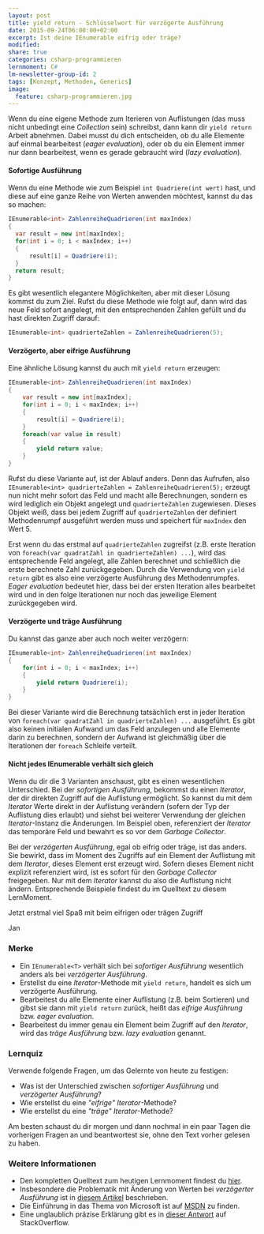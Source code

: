 ```yaml
---
layout: post
title: yield return - Schlüsselwort für verzögerte Ausführung
date: 2015-09-24T06:00:00+02:00
excerpt: Ist deine IEnumerable eifrig oder träge?
modified:
share: true
categories: csharp-programmieren
lernmoment: C#
lm-newsletter-group-id: 2
tags: [Konzept, Methoden, Generics]
image:
  feature: csharp-programmieren.jpg
---
```


Wenn du eine eigene Methode zum Iterieren von Auflistungen (das muss nicht unbedingt eine *Collection* sein) schreibst, dann kann dir `yield return` Arbeit abnehmen. Dabei musst du dich entscheiden, ob du alle Elemente auf einmal bearbeitest (*eager evaluation*), oder ob du ein Element immer nur dann bearbeitest, wenn es gerade gebraucht wird (*lazy evaluation*).

#### Sofortige Ausführung

Wenn du eine Methode wie zum Beispiel `int Quadriere(int wert)` hast, und diese auf eine ganze Reihe von Werten anwenden möchtest, kannst du das so machen:

```cs
IEnumerable<int> ZahlenreiheQuadrieren(int maxIndex)
{
  var result = new int[maxIndex];
  for(int i = 0; i < maxIndex; i++)
  {
      result[i] = Quadriere(i);
  }
  return result;
}
```

Es gibt wesentlich elegantere Möglichkeiten, aber mit dieser Lösung kommst du zum Ziel. Rufst du diese Methode wie folgt auf, dann wird das neue Feld sofort angelegt, mit den entsprechenden Zahlen gefüllt und du hast direkten Zugriff darauf:

```cs
IEnumerable<int> quadrierteZahlen = ZahlenreiheQuadrieren(5);
```

#### Verzögerte, aber eifrige Ausführung

Eine ähnliche Lösung kannst du auch mit `yield return` erzeugen:

```cs
IEnumerable<int> ZahlenreiheQuadrieren(int maxIndex)
{
    var result = new int[maxIndex];
    for(int i = 0; i < maxIndex; i++)
    {
        result[i] = Quadriere(i);
    }
    foreach(var value in result)
    {
        yield return value;
    }
}
```

Rufst du diese Variante auf, ist der Ablauf anders. Denn das Aufrufen, also `IEnumerable<int> quadrierteZahlen = ZahlenreiheQuadrieren(5);` erzeugt nun nicht mehr sofort das Feld und macht alle Berechnungen, sondern es wird lediglich ein Objekt angelegt und `quadrierteZahlen` zugewiesen. Dieses Objekt weiß, dass bei jedem Zugriff auf `quadrierteZahlen` der definiert Methodenrumpf ausgeführt werden muss und speichert für `maxIndex` den Wert 5.

Erst wenn du das erstmal auf `quadrierteZahlen` zugreifst (z.B. erste Iteration von `foreach(var quadratZahl in quadrierteZahlen) ...`), wird das entsprechende Feld angelegt, alle Zahlen berechnet und schließlich die erste berechnete Zahl zurückgegeben. Durch die Verwendung von `yield return` gibt es also eine verzögerte Ausführung des Methodenrumpfes. *Eager evaluation* bedeutet hier, dass bei der ersten Iteration alles bearbeitet wird und in den folge Iterationen nur noch das jeweilige Element zurückgegeben wird.

#### Verzögerte und träge Ausführung

Du kannst das ganze aber auch noch weiter verzögern:

```cs
IEnumerable<int> ZahlenreiheQuadrieren(int maxIndex)
{
    for(int i = 0; i < maxIndex; i++)
    {
        yield return Quadriere(i);
    }
}
```

Bei dieser Variante wird die Berechnung tatsächlich erst in jeder Iteration von `foreach(var quadratZahl in quadrierteZahlen) ...` ausgeführt. Es gibt also keinen initialen Aufwand um das Feld anzulegen und alle Elemente darin zu berechnen, sondern der Aufwand ist gleichmäßig über die Iterationen der `foreach` Schleife verteilt.

#### Nicht jedes IEnumerable<T> verhält sich gleich

Wenn du dir die 3 Varianten anschaust, gibt es einen wesentlichen Unterschied. Bei der *sofortigen Ausführung*, bekommst du einen *Iterator*, der dir direkten Zugriff auf die Auflistung ermöglicht. So kannst du mit dem *Iterator* Werte direkt in der Auflistung verändern (sofern der Typ der Auflistung dies erlaubt) und siehst bei weiterer Verwendung der gleichen *Iterator*-Instanz die Änderungen. Im Beispiel oben, referenziert der *Iterator* das temporäre Feld und bewahrt es so vor dem *Garbage Collector*.

Bei der *verzögerten Ausführung*, egal ob eifrig oder träge, ist das anders. Sie bewirkt, dass im Moment des Zugriffs auf ein Element der Auflistung mit dem *Iterator*, dieses Element erst erzeugt wird. Sofern dieses Element nicht explizit referenziert wird, ist es sofort für den *Garbage Collector* freigegeben. Nur mit dem *Iterator* kannst du also die Auflistung nicht ändern. Entsprechende Beispiele findest du im Quelltext zu diesem LernMoment.

Jetzt erstmal viel Spaß mit beim eifrigen oder trägen Zugriff

Jan

### Merke

-	Ein `IEnumerable<T>` verhält sich bei *sofortiger Ausführung* wesentlich anders als bei *verzögerter Ausführung*.
-	Erstellst du eine *Iterator*-Methode mit `yield return`, handelt es sich um verzögerte Ausführung.
-	Bearbeitest du alle Elemente einer Auflistung (z.B. beim Sortieren) und gibst sie dann mit `yield return` zurück, heißt das *eifrige Ausführung* bzw. *eager evaluation*.
-	Bearbeitest du immer genau ein Element beim Zugriff auf den *Iterator*, wird das *träge Ausführung* bzw. *lazy evaluation* genannt.

### Lernquiz 

Verwende folgende Fragen, um das Gelernte von heute zu festigen:

-	Was ist der Unterschied zwischen *sofortiger Ausführung* und *verzögerter Ausführung*?
-	Wie erstellst du eine *"eifrige" Iterator*-Methode?
-	Wie erstellst du eine *"träge" Iterator*-Methode?

Am besten schaust du dir morgen und dann nochmal in ein paar Tagen die vorherigen Fragen an und beantwortest sie, ohne den Text vorher gelesen zu haben.

### Weitere Informationen

-	Den kompletten Quelltext zum heutigen Lernmoment findest du [hier](https://github.com/LernMoment/csharp/tree/master/YieldAnweisung).
-	Insbesondere die Problematik mit Änderung von Werten bei *verzögerter Ausführung* ist in [diesem Artikel](http://www.daedtech.com/getting-too-cute-with-c-yield-return) beschrieben.
-	Die Einführung in das Thema von Microsoft ist auf [MSDN](https://msdn.microsoft.com/de-de/library/vstudio/bb943859.aspx) zu finden.
-	Eine unglaublich präzise Erklärung gibt es in [dieser Antwort](http://stackoverflow.com/a/2515920/5258906) auf StackOverflow.
